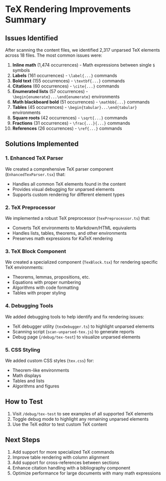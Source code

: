 # TeX Rendering Improvements Summary

## Issues Identified

After scanning the content files, we identified 2,317 unparsed TeX elements across 18 files. The most common issues were:

1. **Inline math** (1,474 occurrences) - Math expressions between single `$` symbols
2. **Labels** (161 occurrences) - `\label{...}` commands
3. **Bold text** (155 occurrences) - `\textbf{...}` commands
4. **Citations** (60 occurrences) - `\cite{...}` commands
5. **Enumerated lists** (57 occurrences) - `\begin{enumerate}...\end{enumerate}` environments
6. **Math blackboard bold** (51 occurrences) - `\mathbb{...}` commands
7. **Tables** (45 occurrences) - `\begin{tabular}...\end{tabular}` environments
8. **Square roots** (42 occurrences) - `\sqrt{...}` commands
9. **Fractions** (31 occurrences) - `\frac{...}{...}` commands
10. **References** (26 occurrences) - `\ref{...}` commands

## Solutions Implemented

### 1. Enhanced TeX Parser

We created a comprehensive TeX parser component (`EnhancedTexParser.tsx`) that:
- Handles all common TeX elements found in the content
- Provides visual debugging for unparsed elements
- Supports custom rendering for different element types

### 2. TeX Preprocessor

We implemented a robust TeX preprocessor (`texPreprocessor.ts`) that:
- Converts TeX environments to Markdown/HTML equivalents
- Handles lists, tables, theorems, and other environments
- Preserves math expressions for KaTeX rendering

### 3. TeX Block Component

We created a specialized component (`TexBlock.tsx`) for rendering specific TeX environments:
- Theorems, lemmas, propositions, etc.
- Equations with proper numbering
- Algorithms with code formatting
- Tables with proper styling

### 4. Debugging Tools

We added debugging tools to help identify and fix rendering issues:
- TeX debugger utility (`texDebugger.ts`) to highlight unparsed elements
- Scanning script (`scan-unparsed-tex.js`) to generate reports
- Debug page (`/debug/tex-test`) to visualize unparsed elements

### 5. CSS Styling

We added custom CSS styles (`tex.css`) for:
- Theorem-like environments
- Math displays
- Tables and lists
- Algorithms and figures

## How to Test

1. Visit `/debug/tex-test` to see examples of all supported TeX elements
2. Toggle debug mode to highlight any remaining unparsed elements
3. Use the TeX editor to test custom TeX content

## Next Steps

1. Add support for more specialized TeX commands
2. Improve table rendering with column alignment
3. Add support for cross-references between sections
4. Enhance citation handling with a bibliography component
5. Optimize performance for large documents with many math expressions
